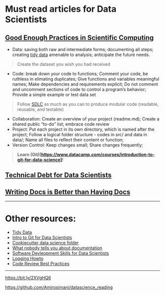 # Must read articles for Data Scientists

## [Good Enough Practices in Scientific Computing](https://arxiv.org/pdf/1609.00037.pdf)

- Data: saving both raw and intermediate forms; documenting all steps; creating [tidy data](https://www.jstatsoft.org/article/view/v059i10) amenable to analysis; anticipate the future needs.
> Create the dataset you wish you had received
- Code: break down your code to functions; Comment your code, be ruthless in elimating duplicates; Give functions and variables meaningful names; Make dependencies and requirements explicit; Do not comment and uncomment sections of code to control a program’s behavior; Provide a simple example or test data set
> Follow [SDLC](http://treycausey.com/software_dev_skills.html) as much as you can to produce modular code (readable, reusable, and testable)
- Collaboration: Create an overview of your project (readme.md); Create a shared public “to-do” list; embrace code review
- Project: Put each project in its own directory, which is named after the project; Follow a logical folder structure - codes in src/ and data in data/; Name all files to reflect their content or function; 
- Version Control: Keep changes small; Share changes frequently;
>**Learn (Git)[https://www.datacamp.com/courses/introduction-to-git-for-data-science]!**

## [Technical Debt for Data Scientists](https://blog.shotwell.ca/posts/2019-04-19-technical-debt-in-data-science/)


## [Writing Docs is Better than Having Docs](https://enpiar.com/2019/02/17/writing-docs-is-better-than-having-docs/)


---
# Other resources:
* [Tidy Data](https://www.jstatsoft.org/article/view/v059i10)
* [Intro to Git for Data Scientists](https://www.datacamp.com/courses/introduction-to-git-for-data-science)
* [Cookiecutter data science folder](https://github.com/drivendata/cookiecutter-data-science)
* [What nobody tells you about documentation](https://www.divio.com/blog/documentation/)
* [Software Devleopment Skills for Data Scientists](http://treycausey.com/software_dev_skills.html)
* [Logging Howto](https://docs.python.org/2/howto/logging.html)
* [Code Review Best Practices](https://www.kevinlondon.com/2015/05/05/code-review-best-practices.html)


---
https://bit.ly/2XVgHQ6

https://github.com/Amirosimani/datascience_reading
